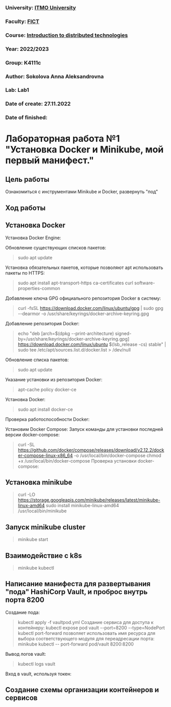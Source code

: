 ### University: [ITMO University](https://itmo.ru/ru/)
### Faculty: [FICT](https://fict.itmo.ru)
### Course: [Introduction to distributed technologies](https://github.com/itmo-ict-faculty/introduction-to-distributed-technologies)
### Year: 2022/2023
### Group: K4111c
### Author: Sokolova Anna Aleksandrovna
### Lab: Lab1
### Date of create: 27.11.2022
### Date of finished: 

# Лабораторная работа №1 "Установка Docker и Minikube, мой первый манифест."
## Цель работы
Ознакомиться с инструментами Minikube и Docker, развернуть "под"
## Ход работы
## Установка Docker
Установка Docker Engine:

Обновление существующих списков пакетов:

> sudo apt update

Установка обязательных пакетов, которые позволяют apt использовать пакеты по HTTPS:

> sudo apt install apt-transport-https ca-certificates curl software-properties-common

Добавление ключа GPG официального репозитория Docker в систему:

> curl -fsSL https://download.docker.com/linux/ubuntu/gpg | sudo gpg --dearmor -o /usr/share/keyrings/docker-archive-keyring.gpg

Добавление репозитория Docker:

> echo "deb [arch=$(dpkg --print-architecture) signed-by=/usr/share/keyrings/docker-archive-keyring.gpg] https://download.docker.com/linux/ubuntu $(lsb_release -cs) stable" | sudo tee /etc/apt/sources.list.d/docker.list > /dev/null

Обновление списка пакетов:

> sudo apt update

Указание установки из репозитория Docker:

> apt-cache policy docker-ce

Установка Docker:

> sudo apt install docker-ce

Проверка работоспособности Docker:

Установим Docker Compose:
Запуск команды для установки последней версии docker-compose:
> curl -SL https://github.com/docker/compose/releases/download/v2.12.2/docker-compose-linux-x86_64 -o /usr/local/bin/docker-compose
> chmod +x /usr/local/bin/docker-compose
Проверка установки docker-compose:

## Установка  minikube 
> curl -LO https://storage.googleapis.com/minikube/releases/latest/minikube-linux-amd64
> sudo install minikube-linux-amd64 /usr/local/bin/minikube

## Запуск minikube cluster
> minikube start

## Взаимодействие с k8s
> minikube kubectl

## Написание манифеста для развертывания "пода" HashiCorp Vault, и проброс внутрь порта 8200

Создание пода:
> kubectl apply -f vaultpod.yml
Создание сервиса для доступа к контейнеру:
> kubectl expose pod vault --port=8200 --type=NodePort
kubectl port-forward позволяет использовать имя ресурса для выбора соответствующего модуля для переадресации порта:
> minikube kubectl -- port-forward pod/vault 8200:8200

Вывод логов vault:
> kubectl logs vault

Вход в vault, используя токен:

## Создание схемы организации контейнеров и сервисов




